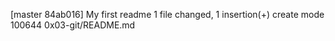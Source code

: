 [master 84ab016] My first readme
 1 file changed, 1 insertion(+)
 create mode 100644 0x03-git/README.md
